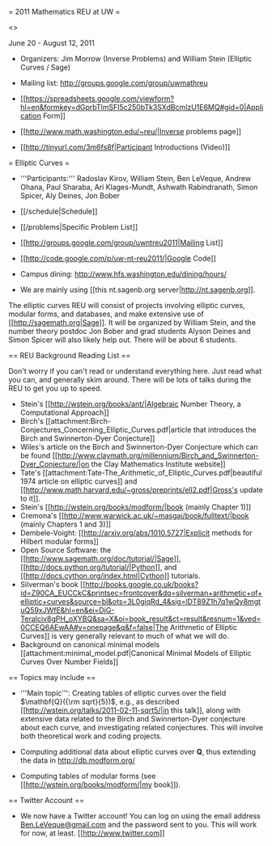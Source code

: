 = 2011 Mathematics REU at UW =

<<TableOfContents>>

June 20 - August 12, 2011 


 * Organizers: Jim Morrow (Inverse Problems) and William Stein (Elliptic Curves / Sage)

 * Mailing list: http://groups.google.com/group/uwmathreu

 * [[https://spreadsheets.google.com/viewform?hl=en&formkey=dGprbTlmSFI5c250bTk3SXdBcmlzU1E6MQ#gid=0|Application Form]]

 * [[http://www.math.washington.edu/~reu/|Inverse problems page]]

 * [[http://tinyurl.com/3m6fs8f|Participant Introductions (Video)]]


= Elliptic Curves =

 * '''Participants:''' Radoslav Kirov, William Stein, Ben LeVeque, Andrew Ohana, Paul Sharaba, Ari Klages-Mundt, Ashwath Rabindranath, Simon Spicer, Aly Deines, Jon Bober

 * [[/schedule|Schedule]]

 * [[/problems|Specific Problem List]]

 * [[http://groups.google.com/group/uwntreu2011|Mailing List]]

 * [[http://code.google.com/p/uw-nt-reu2011/|Google Code]]

 * Campus dining: http://www.hfs.washington.edu/dining/hours/

 * We are mainly using [[this nt.sagenb.org server|http://nt.sagenb.org]].

The elliptic curves REU will consist of projects involving elliptic curves, modular forms, and databases, and make extensive use of [[http://sagemath.org|Sage]]. It will be organized by William Stein, and the number theory postdoc Jon Bober and grad students Alyson Deines and Simon Spicer will also likely help out.  There will be about 6 students. 

== REU Background Reading List ==

Don't worry if you can't read or understand everything here.  Just read what you can, and generally skim around.  There will be lots of talks during the REU to get you up to speed. 

   * Stein's [[http://wstein.org/books/ant/|Algebraic Number Theory, a Computational Approach]]
   * Birch's [[attachment:Birch-Conjectures_Concerning_Elliptic_Curves.pdf|article that introduces the Birch and Swinnerton-Dyer Conjecture]]
   * Wiles's article on the Birch and Swinnerton-Dyer Conjecture which can be found [[http://www.claymath.org/millennium/Birch_and_Swinnerton-Dyer_Conjecture/|on the Clay Mathematics Institute website]]
   * Tate's [[attachment:Tate-The_Arithmetic_of_Elliptic_Curves.pdf|beautiful 1974 article on elliptic curves]] and [[http://www.math.harvard.edu/~gross/preprints/ell2.pdf|Gross's update to it]].
   * Stein's [[http://wstein.org/books/modform/|book (mainly Chapter 1)]]
   * Cremona's [[http://www.warwick.ac.uk/~masgaj/book/fulltext/|book (mainly Chapters 1 and 3)]]
   * Dembele-Voight: [[http://arxiv.org/abs/1010.5727|Explicit methods for Hilbert modular forms]]
   * Open Source Software: the [[http://www.sagemath.org/doc/tutorial/|Sage]], [[http://docs.python.org/tutorial/|Python]], and [[http://docs.cython.org/index.html|Cython]] tutorials.
   * Silverman's book [[http://books.google.co.uk/books?id=Z90CA_EUCCkC&printsec=frontcover&dq=silverman+arithmetic+of+elliptic+curves&source=bl&ots=3L0giqRd_4&sig=lDT89Z1h7q1wQy8mgtuQ59xJWfE&hl=en&ei=DjG-TeraIciv8gPH_oXYBQ&sa=X&oi=book_result&ct=result&resnum=1&ved=0CCEQ6AEwAA#v=onepage&q&f=false|The Arithmetic of Elliptic Curves]] is very generally relevant to much of what we will do.
   * Background on canonical minimal models [[attachment:minimal_model.pdf|Canonical Minimal Models of Elliptic Curves Over Number Fields]]

== Topics may include ==

   * '''Main topic''': Creating tables of elliptic curves over the field $\mathbf{Q}({\rm sqrt}{5})$, e.g., as described [[http://wstein.org/talks/2011-02-11-sqrt5/|in this talk]], along with extensive data related to the Birch and Swinnerton-Dyer conjecture about each curve, and investigating related conjectures.  This will involve both theoretical work and coding projects. 

   * Computing additional data about elliptic curves over $\mathbf{Q}$, thus extending the data in http://db.modform.org/

   * Computing tables of modular forms (see [[http://wstein.org/books/modform/|my book]]). 
  
== Twitter Account ==

   * We now have a Twitter account! You can log on using the email address Ben.LeVeque@gmail.com and the password sent to you. This will work for now, at least. [[http://www.twitter.com]]
